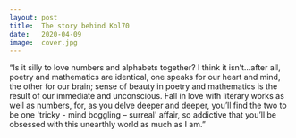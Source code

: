 ```yaml
---
layout: post
title:  The story behind Kol70
date:   2020-04-09
image:  cover.jpg
---
```


 “Is it silly to love numbers and alphabets together? I think it isn’t…after all, poetry and mathematics are identical, one speaks for our heart and mind, the other for our brain; sense of beauty in poetry and mathematics is the result of our immediate and unconscious.
Fall in love with literary works as well as numbers, for, as you delve deeper and deeper, you’ll find the two to be one 'tricky - mind boggling – surreal' affair, so addictive that you’ll be obsessed with this unearthly world as much as I am.”

